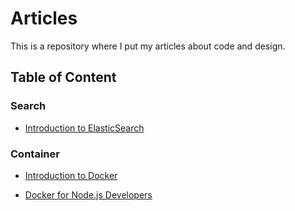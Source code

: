 # Articles

This is a repository where I put my articles about code and design.

## Table of Content

### Search

- [Introduction to ElasticSearch](https://github.com/hegdeashwin/articles/blob/master/search/ElasticSearch.md)

### Container

- [Introduction to Docker](https://github.com/hegdeashwin/articles/blob/master/container/Docker.md)

- [Docker for Node.js Developers](https://github.com/hegdeashwin/articles/blob/master/container/Docker_For_Nodejs_Developers.md)
